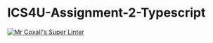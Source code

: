 # ICS4U-Assignment-2-Typescript

[![Mr Coxall's Super Linter](https://github.com/Troy-Appleby/ICS4U-Assignment-2-Typescript/workflows/Mr%20Coxall's%20Super%20Linter/badge.svg)](https://github.com/Troy-Appleby/ICS4U-Assignment-2-Typescript/actions/)
